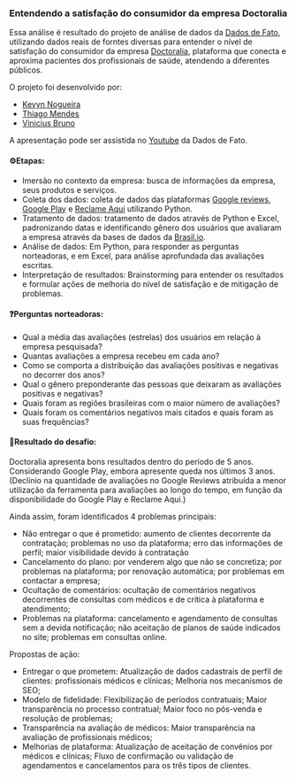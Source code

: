 ### Entendendo a satisfação do consumidor da empresa Doctoralia

Essa análise é resultado do projeto de análise de dados da [Dados de Fato](https://www.linkedin.com/company/dados-de-fato/), utilizando dados reais de forntes diversas para entender o nível de satisfação do consumidor da empresa [Doctoralia](https://www.doctoralia.com.br/), plataforma que conecta e aproxima pacientes dos profissionais de saúde, atendendo a diferentes públicos.

O projeto foi desenvolvido por:
- [Kevyn Nogueira](https://www.linkedin.com/in/kevynnogueira)
- [Thiago Mendes](https://www.linkedin.com/in/thiagomen)
- [Vinicius Bruno](https://www.linkedin.com/in/vinicius-braga-bruno-9b120419a)

A apresentação pode ser assistida no [Youtube](https://www.youtube.com/watch?v=UX8BVNyedhU) da Dados de Fato.

#### ⚙️Etapas:
- Imersão no contexto da empresa: busca de informações da empresa, seus produtos e serviços.
- Coleta dos dados: coleta de dados das plataformas [Google reviews](https://www.google.com/maps/place/Doctoralia+Brasil/@-25.4346962,-49.2836131,17z/data=!3m1!4b1!4m6!3m5!1s0x94dce473651f6a7d:0x44224345aa615099!8m2!3d-25.4346963!4d-49.2787422!16s%2Fg%2F11d_7tzh65?entry=ttu), [Google Play](https://play.google.com/store/apps/details?id=br.com.doctoralia&hl=en_US) e [Reclame Aqui](https://www.reclameaqui.com.br/empresa/doctoralia/) utilizando Python.
- Tratamento de dados: tratamento de dados através de Python e Excel, padronizando datas e identificando gênero dos usuários que avaliaram a empresa através da bases de dados da [Brasil.io](https://brasil.io/dataset/genero-nomes/nomes/).
- Análise de dados: Em Python, para responder as perguntas norteadoras, e em Excel, para análise aprofundada das avaliações escritas.
- Interpretação de resultados: Brainstorming para entender os resultados e formular ações de melhoria do nível de satisfação e de mitigação de problemas.

#### ❓Perguntas norteadoras:
- Qual a média das avaliações (estrelas) dos usuários em relação à empresa pesquisada? <br>
- Quantas avaliações a empresa recebeu em cada ano? <br>
- Como se comporta a distribuição das avaliações positivas e negativas no decorrer dos anos? <br>
- Qual o gênero preponderante das pessoas que deixaram as avaliações positivas e negativas? <br>
- Quais foram as regiões brasileiras com o maior número de avaliações? <br>
- Quais foram os comentários negativos mais citados e quais foram as suas frequências? <br>

#### 🎯Resultado do desafio:
Doctoralia apresenta bons resultados dentro do período de 5 anos. Considerando Google Play, embora apresente queda nos últimos 3 anos. (Declínio na quantidade de avaliações no Google Reviews atribuída a menor utilização da ferramenta para avaliações ao longo do tempo, em função da disponibilidade do Google Play e Reclame Aqui.)

Ainda assim, foram identificados 4 problemas principais:
- Não entregar o que é prometido: aumento de clientes decorrente da contratação; problemas no uso da plataforma; erro das informações de perfil; maior visibilidade devido à contratação
- Cancelamento do plano: por venderem algo que não se concretiza; por problemas na plataforma; por renovação automática; por problemas em contactar a empresa;
- Ocultação de comentários: ocultação de comentários negativos decorrentes de consultas com médicos e de crítica à plataforma e atendimento;
- Problemas na plataforma: cancelamento e agendamento de consultas sem a devida notificação; não aceitação de planos de saúde indicados no site; problemas em consultas online.


Propostas de ação:

- Entregar o que prometem: Atualização de dados cadastrais de perfil de clientes: profissionais médicos e clínicas; Melhoria nos mecanismos de SEO;
- Modelo de fidelidade: Flexibilização de períodos contratuais; Maior transparência no processo contratual; Maior foco no pós-venda e resolução de problemas;
- Transparência na avaliação de médicos: Maior transparência na avaliação de profissionais médicos;
- Melhorias de plataforma: Atualização de aceitação de convênios por médicos e clínicas; Fluxo de confirmação ou validação de agendamentos e cancelamentos para os três tipos de clientes.
